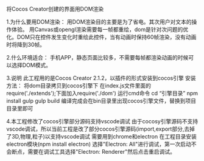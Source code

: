 将Cocos Creator创建的界面用DOM渲染

1.为什么要用DOM渲染：
    用DOM渲染目的主要是为了省电。其次用户对文本的操作体验。
    用Canvas或opengl渲染需要每一帧都重绘，dom是针对次问题的优化。DOM只在控件发生变化时重绘此控件，当有动画时保持60帧渲染，没有动画时将降到30帧。

2.什么环境适合：
    手机APP，静态页面比较多，不需要每帧都渲染动画的时候可以选择DOM模式。

3.说明
    此工程用的是Cocos Creator 2.1.2，以插件的形式安装到cocos引擎
    安装方法：
        将dom目录拷贝到cocos引擎下
        在index.js文件里面的require('./extends');下面加入require('./dom')
        运行cmd命令
        cd “引擎目录”
        npm install gulp
        gulp build
        编译完成会在bin目录里出现cocos引擎文件，替换到项目目录里即可

4.本工程修改了cocos引擎部分源码支持vscode调试
    由于cocosy引擎源码不支持vscode调试，所以当前工程是改了部分cocos引擎源码(import,export部分,去掉了3D,物理,粒子)以支持vscode调试
    需要用到chrome和electron
    在工程目录安装electron模块(npm install electron)
    选择"Electron: All"进行调试，第一次启动不会断点，需要在调试工具选择"Electron: Renderer"然后点击重启调试。